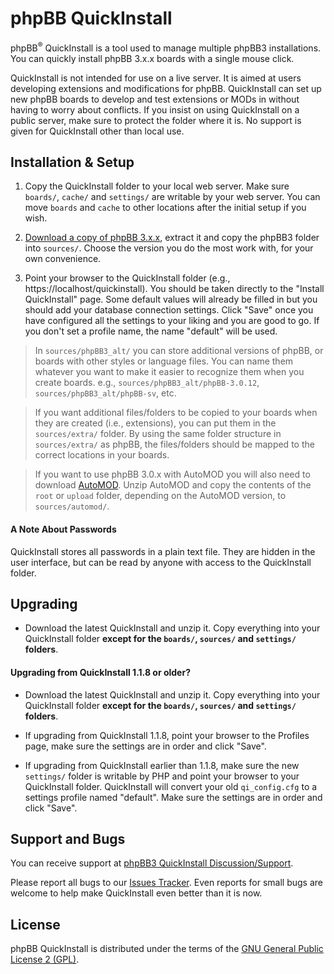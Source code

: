 # phpBB QuickInstall

phpBB<sup>&reg;</sup> QuickInstall is a tool used to manage multiple phpBB3 installations. You can quickly install phpBB 3.x.x boards with a single mouse click.

QuickInstall is not intended for use on a live server. It is aimed at users developing extensions and modifications for phpBB. QuickInstall can set up new phpBB boards to develop and test extensions or MODs in without having to worry about conflicts. If you insist on using QuickInstall on a public server, make sure to protect the folder where it is. No support is given for QuickInstall other than local use.   

## Installation & Setup
1. Copy the QuickInstall folder to your local web server. Make sure `boards/`, `cache/` and `settings/` are writable by your web server. You can move `boards` and `cache` to other locations after the initial setup if you wish.

2. [Download a copy of phpBB 3.x.x](https://www.phpbb.com/downloads/), extract it and copy the phpBB3 folder into `sources/`. Choose the version you do the most work with, for your own convenience.

3. Point your browser to the QuickInstall folder (e.g., https://localhost/quickinstall). You should be taken directly to the "Install QuickInstall" page. Some default values will already be filled in but you should add your database connection settings. Click "Save" once you have configured all the settings to your liking and you are good to go. If you don't set a profile name, the name "default" will be used.

> In `sources/phpBB3_alt/` you can store additional versions of phpBB, or boards with other styles or language files. You can name them whatever you want to make it easier to recognize them when you create boards. e.g.,  `sources/phpBB3_alt/phpBB-3.0.12`, `sources/phpBB3_alt/phpBB-sv`, etc.

> If you want additional files/folders to be copied to your boards when they are created (i.e., extensions), you can put them in the `sources/extra/` folder. By using the same folder structure in `sources/extra/` as phpBB, the files/folders should be mapped to the correct locations in your boards.

> If you want to use phpBB 3.0.x with AutoMOD you will also need to download [AutoMOD](https://www.phpbb.com/customise/db/official_tool/automod/). Unzip AutoMOD and copy the contents of the `root` or `upload` folder, depending on the AutoMOD version, to `sources/automod/`.

#### A Note About Passwords
QuickInstall stores all passwords in a plain text file. They are hidden in the user interface, but can be read by anyone with access to the QuickInstall folder.

## Upgrading
* Download the latest QuickInstall and unzip it. Copy everything into your QuickInstall folder **except for the `boards/`, `sources/` and `settings/` folders**.

#### Upgrading from QuickInstall 1.1.8 or older?
* Download the latest QuickInstall and unzip it. Copy everything into your QuickInstall folder **except for the `boards/`, `sources/` and `settings/` folders**.

* If upgrading from QuickInstall 1.1.8, point your browser to the Profiles page, make sure the settings are in order and click "Save".

* If upgrading from QuickInstall earlier than 1.1.8, make sure the new `settings/` folder is writable by PHP and point your browser to your QuickInstall folder. QuickInstall will convert your old `qi_config.cfg` to a settings profile named "default". Make sure the settings are in order and click "Save".

## Support and Bugs
You can receive support at [phpBB3 QuickInstall Discussion/Support](https://www.phpbb.com/customise/db/official_tool/phpbb3_quickinstall/support).

Please report all bugs to our [Issues Tracker](https://github.com/phpbb/quickinstall/issues). Even reports for small bugs are welcome to help make QuickInstall even better than it is now.

## License
phpBB QuickInstall is distributed under the terms of the [GNU General Public License 2 (GPL)](license.txt).
